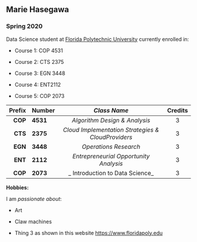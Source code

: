 ## Marie Hasegawa

### Spring 2020 

Data Science student at [Florida Polytechnic University](https://www.floridapoly.edu) currently enrolled in: 

- Course 1: COP 4531

- Course 2: CTS 2375

- Course 3: EGN 3448

- Course 4: ENT2112

- Course 5: COP 2073

| **Prefix** | **Number** | _Class Name_ | Credits |
|-----------:|:-----------|:-----------:|:-------:|
|**COP**|**4531**|_Algorithm Design & Analysis_|3|
|**CTS**|**2375**|_Cloud Implementation Strategies & CloudProviders_| 3 |
|**EGN**|**3448**|_Operations Research_|3|
|**ENT**|**2112**|_Entrepreneurial Opportunity Analysis_|3|
|**COP**|**2073**|_ Introduction to Data Science_|3|

**Hobbies:**

I am _passionate about_: 

- Art

- Claw machines

- Thing 3 as shown in this website <https://www.floridapoly.edu>
